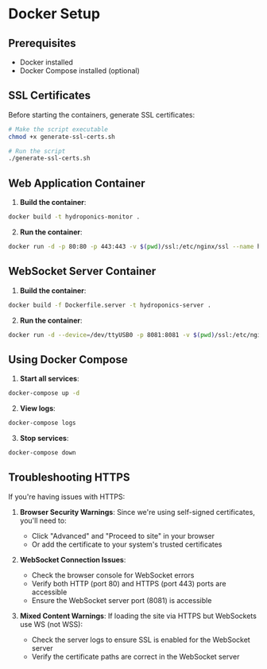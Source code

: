 
# Docker Setup

## Prerequisites

- Docker installed
- Docker Compose installed (optional)

## SSL Certificates

Before starting the containers, generate SSL certificates:

```bash
# Make the script executable
chmod +x generate-ssl-certs.sh

# Run the script
./generate-ssl-certs.sh
```

## Web Application Container

1. **Build the container**:
```bash
docker build -t hydroponics-monitor .
```

2. **Run the container**:
```bash
docker run -d -p 80:80 -p 443:443 -v $(pwd)/ssl:/etc/nginx/ssl --name hydroponics-app hydroponics-monitor
```

## WebSocket Server Container

1. **Build the container**:
```bash
docker build -f Dockerfile.server -t hydroponics-server .
```

2. **Run the container**:
```bash
docker run -d --device=/dev/ttyUSB0 -p 8081:8081 -v $(pwd)/ssl:/etc/nginx/ssl -e USE_SSL=true --name hydroponics-ws hydroponics-server
```

## Using Docker Compose

1. **Start all services**:
```bash
docker-compose up -d
```

2. **View logs**:
```bash
docker-compose logs
```

3. **Stop services**:
```bash
docker-compose down
```

## Troubleshooting HTTPS

If you're having issues with HTTPS:

1. **Browser Security Warnings**: Since we're using self-signed certificates, you'll need to:
   - Click "Advanced" and "Proceed to site" in your browser
   - Or add the certificate to your system's trusted certificates

2. **WebSocket Connection Issues**:
   - Check the browser console for WebSocket errors
   - Verify both HTTP (port 80) and HTTPS (port 443) ports are accessible
   - Ensure the WebSocket server port (8081) is accessible

3. **Mixed Content Warnings**: If loading the site via HTTPS but WebSockets use WS (not WSS):
   - Check the server logs to ensure SSL is enabled for the WebSocket server
   - Verify the certificate paths are correct in the WebSocket server

